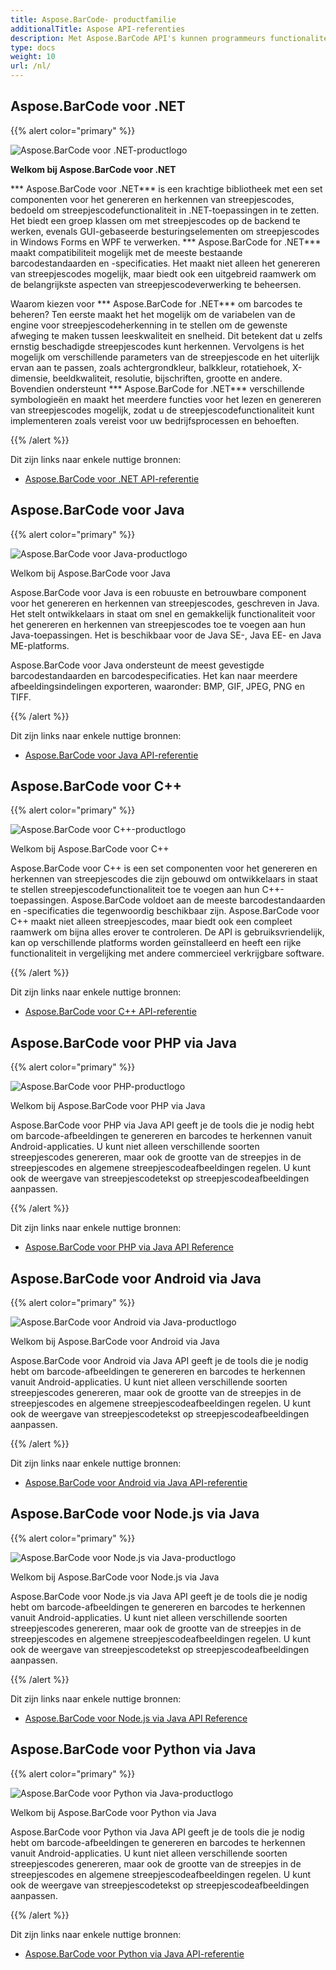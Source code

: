 ```yaml
---
title: Aspose.BarCode- productfamilie
additionalTitle: Aspose API-referenties
description: Met Aspose.BarCode API's kunnen programmeurs functionaliteiten voor het scannen van streepjescodes, het lezen van streepjescodes en qr - scannen controleren en manipuleren. Het biedt een groep klassen om met streepjescodes op de backend te werken, evenals GUI-gebaseerde besturingselementen om streepjescodes te verwerken. Er is een gratis evaluatieversie beschikbaar.
type: docs
weight: 10
url: /nl/
---
```


## Aspose.BarCode voor .NET

{{% alert color="primary" %}} 

![Aspose.BarCode voor .NET-productlogo](../home_1.png)

**Welkom bij Aspose.BarCode voor .NET**

*** Aspose.BarCode voor .NET*** is een krachtige bibliotheek met een set componenten voor het genereren en herkennen van streepjescodes, bedoeld om streepjescodefunctionaliteit in .NET-toepassingen in te zetten. Het biedt een groep klassen om met streepjescodes op de backend te werken, evenals GUI-gebaseerde besturingselementen om streepjescodes in Windows Forms en WPF te verwerken. *** Aspose.BarCode for .NET*** maakt compatibiliteit mogelijk met de meeste bestaande barcodestandaarden en -specificaties. Het maakt niet alleen het genereren van streepjescodes mogelijk, maar biedt ook een uitgebreid raamwerk om de belangrijkste aspecten van streepjescodeverwerking te beheersen.

Waarom kiezen voor *** Aspose.BarCode for .NET*** om barcodes te beheren? Ten eerste maakt het het mogelijk om de variabelen van de engine voor streepjescodeherkenning in te stellen om de gewenste afweging te maken tussen leeskwaliteit en snelheid. Dit betekent dat u zelfs ernstig beschadigde streepjescodes kunt herkennen.
Vervolgens is het mogelijk om verschillende parameters van de streepjescode en het uiterlijk ervan aan te passen, zoals achtergrondkleur, balkkleur, rotatiehoek, X-dimensie, beeldkwaliteit, resolutie, bijschriften, grootte en andere.
Bovendien ondersteunt *** Aspose.BarCode for .NET*** verschillende symbologieën en maakt het meerdere functies voor het lezen en genereren van streepjescodes mogelijk, zodat u de streepjescodefunctionaliteit kunt implementeren zoals vereist voor uw bedrijfsprocessen en behoeften.

{{% /alert %}} 

Dit zijn links naar enkele nuttige bronnen:
- [Aspose.BarCode voor .NET API-referentie](/barcode/nl/net/)


## Aspose.BarCode voor Java

{{% alert color="primary" %}}

![Aspose.BarCode voor Java-productlogo](../home_2.png)

Welkom bij Aspose.BarCode voor Java

Aspose.BarCode voor Java is een robuuste en betrouwbare component voor het genereren en herkennen van streepjescodes, geschreven in Java. Het stelt ontwikkelaars in staat om snel en gemakkelijk functionaliteit voor het genereren en herkennen van streepjescodes toe te voegen aan hun Java-toepassingen. Het is beschikbaar voor de Java SE-, Java EE- en Java ME-platforms.

Aspose.BarCode voor Java ondersteunt de meest gevestigde barcodestandaarden en barcodespecificaties. Het kan naar meerdere afbeeldingsindelingen exporteren, waaronder: BMP, GIF, JPEG, PNG en TIFF.

{{% /alert %}} 

Dit zijn links naar enkele nuttige bronnen:
- [Aspose.BarCode voor Java API-referentie](/barcode/java/)


## Aspose.BarCode voor C++
{{% alert color="primary" %}}

![Aspose.BarCode voor C++-productlogo](../home_3.png)

Welkom bij Aspose.BarCode voor C++

Aspose.BarCode voor C++ is een set componenten voor het genereren en herkennen van streepjescodes die zijn gebouwd om ontwikkelaars in staat te stellen streepjescodefunctionaliteit toe te voegen aan hun C++-toepassingen. Aspose.BarCode voldoet aan de meeste barcodestandaarden en -specificaties die tegenwoordig beschikbaar zijn. Aspose.BarCode voor C++ maakt niet alleen streepjescodes, maar biedt ook een compleet raamwerk om bijna alles erover te controleren. De API is gebruiksvriendelijk, kan op verschillende platforms worden geïnstalleerd en heeft een rijke functionaliteit in vergelijking met andere commercieel verkrijgbare software.

{{% /alert %}} 

Dit zijn links naar enkele nuttige bronnen:
- [Aspose.BarCode voor C++ API-referentie](/barcode/cpp/)

## Aspose.BarCode voor PHP via Java
{{% alert color="primary" %}}

![Aspose.BarCode voor PHP-productlogo](../home_4.png)

Welkom bij Aspose.BarCode voor PHP via Java

Aspose.BarCode voor PHP via Java API geeft je de tools die je nodig hebt om barcode-afbeeldingen te genereren en barcodes te herkennen vanuit Android-applicaties. U kunt niet alleen verschillende soorten streepjescodes genereren, maar ook de grootte van de streepjes in de streepjescodes en algemene streepjescodeafbeeldingen regelen. U kunt ook de weergave van streepjescodetekst op streepjescodeafbeeldingen aanpassen.

{{% /alert %}} 

Dit zijn links naar enkele nuttige bronnen:
- [Aspose.BarCode voor PHP via Java API Reference](/barcode/php/)


## Aspose.BarCode voor Android via Java
{{% alert color="primary" %}}

![Aspose.BarCode voor Android via Java-productlogo](../home_5.png)

Welkom bij Aspose.BarCode voor Android via Java

Aspose.BarCode voor Android via Java API geeft je de tools die je nodig hebt om barcode-afbeeldingen te genereren en barcodes te herkennen vanuit Android-applicaties. U kunt niet alleen verschillende soorten streepjescodes genereren, maar ook de grootte van de streepjes in de streepjescodes en algemene streepjescodeafbeeldingen regelen. U kunt ook de weergave van streepjescodetekst op streepjescodeafbeeldingen aanpassen.

{{% /alert %}} 

Dit zijn links naar enkele nuttige bronnen:

- [Aspose.BarCode voor Android via Java API-referentie](/barcode/androidjava/)

## Aspose.BarCode voor Node.js via Java
{{% alert color="primary" %}}

![Aspose.BarCode voor Node.js via Java-productlogo](../home_6.png)

Welkom bij Aspose.BarCode voor Node.js via Java

Aspose.BarCode voor Node.js via Java API geeft je de tools die je nodig hebt om barcode-afbeeldingen te genereren en barcodes te herkennen vanuit Android-applicaties. U kunt niet alleen verschillende soorten streepjescodes genereren, maar ook de grootte van de streepjes in de streepjescodes en algemene streepjescodeafbeeldingen regelen. U kunt ook de weergave van streepjescodetekst op streepjescodeafbeeldingen aanpassen.

{{% /alert %}} 

Dit zijn links naar enkele nuttige bronnen:
- [Aspose.BarCode voor Node.js via Java API Reference](/barcode/nodejs/)

## Aspose.BarCode voor Python via Java
{{% alert color="primary" %}}

![Aspose.BarCode voor Python via Java-productlogo](../home_7.png)

Welkom bij Aspose.BarCode voor Python via Java

Aspose.BarCode voor Python via Java API geeft je de tools die je nodig hebt om barcode-afbeeldingen te genereren en barcodes te herkennen vanuit Android-applicaties. U kunt niet alleen verschillende soorten streepjescodes genereren, maar ook de grootte van de streepjes in de streepjescodes en algemene streepjescodeafbeeldingen regelen. U kunt ook de weergave van streepjescodetekst op streepjescodeafbeeldingen aanpassen.

{{% /alert %}} 

Dit zijn links naar enkele nuttige bronnen:
- [Aspose.BarCode voor Python via Java API-referentie](/barcode/python-java/)